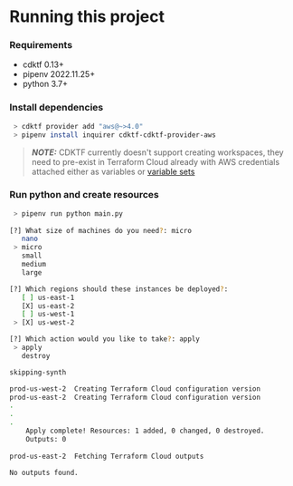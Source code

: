 # Running this project

### Requirements

* cdktf 0.13+
* pipenv 2022.11.25+
* python 3.7+

### Install dependencies

```bash
 > cdktf provider add "aws@~>4.0"
 > pipenv install inquirer cdktf-cdktf-provider-aws
```

> **_NOTE:_**  CDKTF currently doesn't support creating workspaces, they need to pre-exist in Terraform Cloud already with AWS credentials attached either as variables or [variable sets](https://developer.hashicorp.com/terraform/tutorials/cloud/cloud-multiple-variable-sets)
### Run python and create resources

```bash
 > pipenv run python main.py 
 
[?] What size of machines do you need?: micro
   nano
 > micro
   small
   medium
   large

[?] Which regions should these instances be deployed?: 
   [ ] us-east-1
   [X] us-east-2
   [ ] us-west-1
 > [X] us-west-2

[?] Which action would you like to take?: apply
 > apply
   destroy

skipping-synth

prod-us-west-2  Creating Terraform Cloud configuration version
prod-us-east-2  Creating Terraform Cloud configuration version
.
.
.
    Apply complete! Resources: 1 added, 0 changed, 0 destroyed.
    Outputs: 0
                
prod-us-east-2  Fetching Terraform Cloud outputs

No outputs found.
```